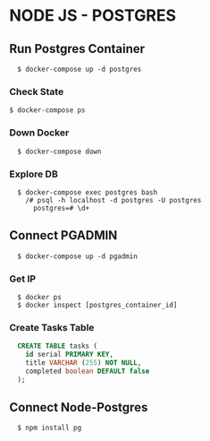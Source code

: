# NODE JS - POSTGRES

## Run Postgres Container

```docker
  $ docker-compose up -d postgres
```

### Check State

```docker
$ docker-compose ps
```

### Down Docker

```docker
  $ docker-compose down
```

### Explore DB

```docker
  $ docker-compose exec postgres bash
    /# psql -h localhost -d postgres -U postgres
      postgres=# \d+
```

## Connect PGADMIN

```docker
  $ docker-compose up -d pgadmin
```

### Get IP

```docker
  $ docker ps
  $ docker inspect [postgres_container_id]
```

### Create Tasks Table

```sql
  CREATE TABLE tasks (
	id serial PRIMARY KEY,
	title VARCHAR (255) NOT NULL,
	completed boolean DEFAULT false
  );
```

## Connect Node-Postgres
```
  $ npm install pg
```